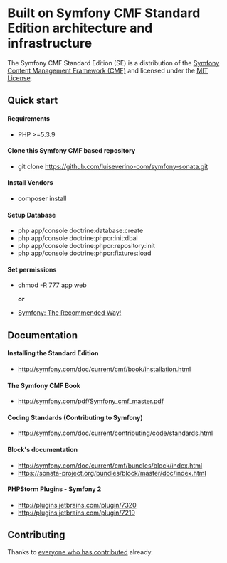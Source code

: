 # Built on Symfony CMF Standard Edition architecture and infrastructure

The Symfony CMF Standard Edition (SE) is a distribution of the
[Symfony Content Management Framework (CMF)](http://cmf.symfony.com/)
and licensed under the [MIT License](LICENSE).

## Quick start

#### Requirements

* PHP >=5.3.9

#### Clone this Symfony CMF based repository
- git clone https://github.com/luiseverino-com/symfony-sonata.git

#### Install Vendors
- composer install

#### Setup Database
- php app/console doctrine:database:create
- php app/console doctrine:phpcr:init:dbal
- php app/console doctrine:phpcr:repository:init
- php app/console doctrine:phpcr:fixtures:load

#### Set permissions
- chmod -R 777 app web

    **or**

- [Symfony: The Recommended Way!](http://symfony.com/doc/current/book/installation.html#book-installation-permissions)  
      
  
  
## Documentation

#### Installing the Standard Edition
 - http://symfony.com/doc/current/cmf/book/installation.html

#### The Symfony CMF Book
 - http://symfony.com/pdf/Symfony_cmf_master.pdf  

#### Coding Standards (Contributing to Symfony)  
 - http://symfony.com/doc/current/contributing/code/standards.html  

#### Block's documentation
 - http://symfony.com/doc/current/cmf/bundles/block/index.html  
 - https://sonata-project.org/bundles/block/master/doc/index.html

#### PHPStorm Plugins - Symfony 2 
 - http://plugins.jetbrains.com/plugin/7320
 - http://plugins.jetbrains.com/plugin/7219



## Contributing
Thanks to
[everyone who has contributed](https://github.com/symfony-cmf/standard-edition/contributors) already.